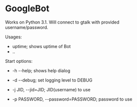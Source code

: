 GoogleBot
=========

Works on Python 3.1. Will connect to gtalk with provided username/password.

Usages:
  - uptime; shows uptime of Bot
  - .. 

Start options:
  - -h --help; shows help dialog
  
  - -d --debug; set logging level to DEBUG
  
  - -j JID, --jid=JID; JID(username) to use
  
  - -p PASSWORD, --password=PASSWORD; password to use
